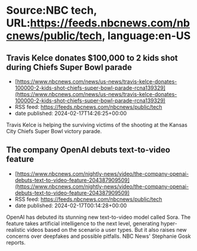 # Source:NBC tech, URL:https://feeds.nbcnews.com/nbcnews/public/tech, language:en-US

## Travis Kelce donates $100,000 to 2 kids shot during Chiefs Super Bowl parade
 - [https://www.nbcnews.com/news/us-news/travis-kelce-donates-100000-2-kids-shot-chiefs-super-bowl-parade-rcna139329](https://www.nbcnews.com/news/us-news/travis-kelce-donates-100000-2-kids-shot-chiefs-super-bowl-parade-rcna139329)
 - RSS feed: https://feeds.nbcnews.com/nbcnews/public/tech
 - date published: 2024-02-17T14:26:25+00:00

Travis Kelce is helping the surviving victims of the shooting at the Kansas City Chiefs Super Bowl victory parade.

## The company OpenAI debuts text-to-video feature
 - [https://www.nbcnews.com/nightly-news/video/the-company-openai-debuts-text-to-video-feature-204387909509](https://www.nbcnews.com/nightly-news/video/the-company-openai-debuts-text-to-video-feature-204387909509)
 - RSS feed: https://feeds.nbcnews.com/nbcnews/public/tech
 - date published: 2024-02-17T00:14:28+00:00

OpenAI has debuted its stunning new text-to-video model called Sora. The feature takes artificial intelligence to the next level, generating hyper-realistic videos based on the scenario a user types. But it also raises new concerns over deepfakes and possible pitfalls. NBC News' Stephanie Gosk reports.


